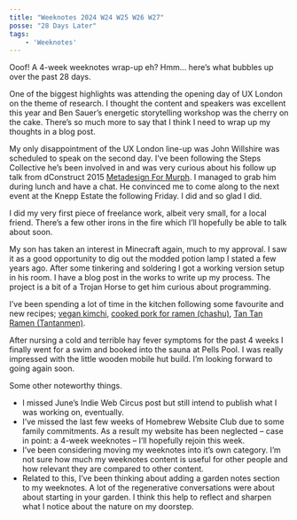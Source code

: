 ```yaml
---
title: "Weeknotes 2024 W24 W25 W26 W27"
posse: "28 Days Later"
tags:
    - 'Weeknotes'
---
```


Ooof! A 4-week weeknotes wrap-up eh? Hmm… here’s what bubbles up over the past 28 days.

One of the biggest highlights was attending the opening day of UX London on the theme of research. I thought the content and speakers was excellent this year and Ben Sauer’s energetic storytelling workshop was the cherry on the cake. There’s so much more to say that I think I need to wrap up my thoughts in a blog post.

My only disappointment of the UX London line-up was John Willshire was scheduled to speak on the second day. I’ve been following the Steps Collective he’s been involved in and was very curious about his follow up talk from dConstruct 2015 [Metadesign For Murph](https://archive.dconstruct.org/2015/metadesign). I managed to grab him during lunch and have a chat. He convinced me to come along to the next event at the Knepp Estate the following Friday. I did and so glad I did.

I did my very first piece of freelance work, albeit very small, for a local friend. There’s a few other irons in the fire which I’ll hopefully be able to talk about soon.

My son has taken an interest in Minecraft again, much to my approval. I saw it as a good opportunity to dig out the modded potion lamp I stated a few years ago. After some tinkering and soldering I got a working version setup in his room. I have a blog post in the works to write up my process. The project is a bit of a Trojan Horse to get him curious about programming.

I’ve been spending a lot of time in the kitchen following some favourite and new recipes; [vegan kimchi](https://www.maangchi.com/recipe/chaesik-kimchi), [cooked pork for ramen (chashu)](https://www.justonecookbook.com/homemade-chashu/), [Tan Tan Ramen (Tantanmen)](https://www.justonecookbook.com/tantanmen/).

After nursing a cold and terrible hay fever symptoms for the past 4 weeks I finally went for a swim and booked into the sauna at Pells Pool. I was really impressed with the little wooden mobile hut build. I’m looking forward to going again soon.

Some other noteworthy things.

- I missed June’s Indie Web Circus post but still intend to publish what I was working on, eventually.
- I’ve missed the last few weeks of Homebrew Website Club due to some family commitments. As a result my website has been neglected – case in point: a 4-week weeknotes – I’ll hopefully rejoin this week.
- I’ve been considering moving my weeknotes into it’s own category. I’m not sure how much my weeknotes content is useful for other people and how relevant they are compared to other content.
- Related to this, I’ve been thinking about adding a garden notes section to my weeknotes. A lot of the regenerative conversations were about about starting in your garden. I think this help to reflect and sharpen what I notice about the nature on my doorstep.